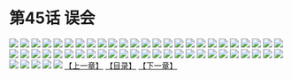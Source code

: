 # 第45话 误会
![](https://s1.baozimh.com/scomic/sanyanxiaotianlu-samanhua/0/44-3yq6/1.jpg)
![](https://s1.baozimh.com/scomic/sanyanxiaotianlu-samanhua/0/44-3yq6/2.jpg)
![](https://s1.baozimh.com/scomic/sanyanxiaotianlu-samanhua/0/44-3yq6/3.jpg)
![](https://s1.baozimh.com/scomic/sanyanxiaotianlu-samanhua/0/44-3yq6/4.jpg)
![](https://s1.baozimh.com/scomic/sanyanxiaotianlu-samanhua/0/44-3yq6/5.jpg)
![](https://s1.baozimh.com/scomic/sanyanxiaotianlu-samanhua/0/44-3yq6/6.jpg)
![](https://s1.baozimh.com/scomic/sanyanxiaotianlu-samanhua/0/44-3yq6/7.jpg)
![](https://s1.baozimh.com/scomic/sanyanxiaotianlu-samanhua/0/44-3yq6/8.jpg)
![](https://s1.baozimh.com/scomic/sanyanxiaotianlu-samanhua/0/44-3yq6/9.jpg)
![](https://s1.baozimh.com/scomic/sanyanxiaotianlu-samanhua/0/44-3yq6/10.jpg)
![](https://s1.baozimh.com/scomic/sanyanxiaotianlu-samanhua/0/44-3yq6/11.jpg)
![](https://s1.baozimh.com/scomic/sanyanxiaotianlu-samanhua/0/44-3yq6/12.jpg)
![](https://s1.baozimh.com/scomic/sanyanxiaotianlu-samanhua/0/44-3yq6/13.jpg)
![](https://s1.baozimh.com/scomic/sanyanxiaotianlu-samanhua/0/44-3yq6/14.jpg)
![](https://s1.baozimh.com/scomic/sanyanxiaotianlu-samanhua/0/44-3yq6/15.jpg)
![](https://s1.baozimh.com/scomic/sanyanxiaotianlu-samanhua/0/44-3yq6/16.jpg)
![](https://s1.baozimh.com/scomic/sanyanxiaotianlu-samanhua/0/44-3yq6/17.jpg)
![](https://s1.baozimh.com/scomic/sanyanxiaotianlu-samanhua/0/44-3yq6/18.jpg)
![](https://s1.baozimh.com/scomic/sanyanxiaotianlu-samanhua/0/44-3yq6/19.jpg)
![](https://s1.baozimh.com/scomic/sanyanxiaotianlu-samanhua/0/44-3yq6/20.jpg)
![](https://s1.baozimh.com/scomic/sanyanxiaotianlu-samanhua/0/44-3yq6/21.jpg)
![](https://s1.baozimh.com/scomic/sanyanxiaotianlu-samanhua/0/44-3yq6/22.jpg)
![](https://s1.baozimh.com/scomic/sanyanxiaotianlu-samanhua/0/44-3yq6/23.jpg)
![](https://s1.baozimh.com/scomic/sanyanxiaotianlu-samanhua/0/44-3yq6/24.jpg)
![](https://s1.baozimh.com/scomic/sanyanxiaotianlu-samanhua/0/44-3yq6/25.jpg)
![](https://s1.baozimh.com/scomic/sanyanxiaotianlu-samanhua/0/44-3yq6/26.jpg)
![](https://s1.baozimh.com/scomic/sanyanxiaotianlu-samanhua/0/44-3yq6/27.jpg)
![](https://s1.baozimh.com/scomic/sanyanxiaotianlu-samanhua/0/44-3yq6/28.jpg)
![](https://s1.baozimh.com/scomic/sanyanxiaotianlu-samanhua/0/44-3yq6/29.jpg)
![](https://s1.baozimh.com/scomic/sanyanxiaotianlu-samanhua/0/44-3yq6/30.jpg)
![](https://s1.baozimh.com/scomic/sanyanxiaotianlu-samanhua/0/44-3yq6/31.jpg)
![](https://s1.baozimh.com/scomic/sanyanxiaotianlu-samanhua/0/44-3yq6/32.jpg)
![](https://s1.baozimh.com/scomic/sanyanxiaotianlu-samanhua/0/44-3yq6/33.jpg)
![](https://s1.baozimh.com/scomic/sanyanxiaotianlu-samanhua/0/44-3yq6/34.jpg)
![](https://s1.baozimh.com/scomic/sanyanxiaotianlu-samanhua/0/44-3yq6/35.jpg)
![](https://s1.baozimh.com/scomic/sanyanxiaotianlu-samanhua/0/44-3yq6/36.jpg)
![](https://s1.baozimh.com/scomic/sanyanxiaotianlu-samanhua/0/44-3yq6/37.jpg)
![](https://s1.baozimh.com/scomic/sanyanxiaotianlu-samanhua/0/44-3yq6/38.jpg)
![](https://s1.baozimh.com/scomic/sanyanxiaotianlu-samanhua/0/44-3yq6/39.jpg)
![](https://s1.baozimh.com/scomic/sanyanxiaotianlu-samanhua/0/44-3yq6/40.jpg)
![](https://s1.baozimh.com/scomic/sanyanxiaotianlu-samanhua/0/44-3yq6/41.jpg)
![](https://s1.baozimh.com/scomic/sanyanxiaotianlu-samanhua/0/44-3yq6/42.jpg)
![](https://s1.baozimh.com/scomic/sanyanxiaotianlu-samanhua/0/44-3yq6/43.jpg)
![](https://s1.baozimh.com/scomic/sanyanxiaotianlu-samanhua/0/44-3yq6/44.jpg)
![](https://s1.baozimh.com/scomic/sanyanxiaotianlu-samanhua/0/44-3yq6/45.jpg)
![](https://s1.baozimh.com/scomic/sanyanxiaotianlu-samanhua/0/44-3yq6/46.jpg)
![](https://s1.baozimh.com/scomic/sanyanxiaotianlu-samanhua/0/44-3yq6/47.jpg)
![](https://s1.baozimh.com/scomic/sanyanxiaotianlu-samanhua/0/44-3yq6/48.jpg)
![](https://s1.baozimh.com/scomic/sanyanxiaotianlu-samanhua/0/44-3yq6/49.jpg)
![](https://s1.baozimh.com/scomic/sanyanxiaotianlu-samanhua/0/44-3yq6/50.jpg)
![](https://s1.baozimh.com/scomic/sanyanxiaotianlu-samanhua/0/44-3yq6/51.jpg)
![](https://s1.baozimh.com/scomic/sanyanxiaotianlu-samanhua/0/44-3yq6/52.jpg)
![](https://s1.baozimh.com/scomic/sanyanxiaotianlu-samanhua/0/44-3yq6/53.jpg)
![](https://s1.baozimh.com/scomic/sanyanxiaotianlu-samanhua/0/44-3yq6/54.jpg)
![](https://s1.baozimh.com/scomic/sanyanxiaotianlu-samanhua/0/44-3yq6/55.jpg)
[【上一章】](./44.md)
[【目录】](./README.md)
[【下一章】](./46.md)
